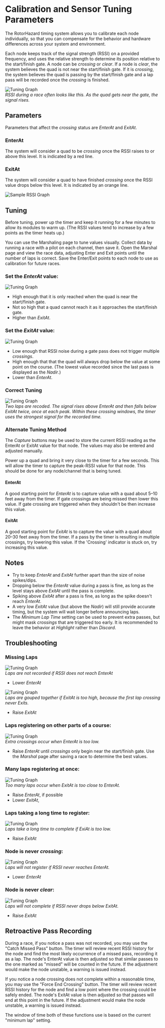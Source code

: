 # Calibration and Sensor Tuning Parameters

The RotorHazard timing system allows you to calibrate each node individually, so that you can compensate for the behavior and hardware differences across your system and environment.

Each node keeps track of the signal strength (RSSI) on a provided frequency, and uses the relative strength to determine its position relative to the start/finish gate. A node can be *crossing* or *clear*. If a node is *clear*, the system believes the quad is not near the start/finish gate. If it is *crossing*, the system believes the quad is passing by the start/finish gate and a lap pass will be recorded once the *crossing* is finished.

![Tuning Graph](img/Tuning%20Graph-06.svg)<br />
_RSSI during a race often looks like this. As the quad gets near the gate, the signal rises._

## Parameters
Parameters that affect the *crossing* status are *EnterAt* and *ExitAt*.

### EnterAt
The system will consider a quad to be *crossing* once the RSSI raises to or above this level. It is indicated by a red line.

### ExitAt
The system will consider a quad to have finished *crossing* once the RSSI value drops below this level. It is indicated by an orange line.

![Sample RSSI Graph](img/Sample%20RSSI%20Graph.svg)

## Tuning

Before tuning, power up the timer and keep it running for a few minutes to allow its modules to warm up. (The RSSI values tend to increase by a few points as the timer heats up.)

You can use the Marshaling page to tune values visually. Collect data by running a race with a pilot on each channel, then save it. Open the Marshal page and view the race data, adjusting Enter and Exit points until the number of laps is correct. Save the Enter/Exit points to each node to use as calibration for future races.

### Set the *EnterAt* value:
![Tuning Graph](img/Tuning%20Graph-10.svg)

* High enough that it is only reached when the quad is near the start/finish gate.
* Not so high that a quad cannot reach it as it approaches the start/finish gate.
* Higher than *ExitAt*.


### Set the *ExitAt* value:
![Tuning Graph](img/Tuning%20Graph-11.svg)

* Low enough that RSSI noise during a gate pass does not trigger multiple *crossings*.
* High enough that that the quad will always drop below the value at some point on the course. (The lowest value recorded since the last pass is displayed as the *Nadir*.)
* Lower than *EnterAt*.

### Correct Tuning
![Tuning Graph](img/Tuning%20Graph-01.svg)<br />
_Two laps are recoded. The signal rises above *EnterAt* and then falls below *ExitAt* twice, once at each peak. Within these crossing windows, the timer uses the strongest signal for the recorded time._

### Alternate Tuning Method

The *Capture* buttons may be used to store the current RSSI reading as the EnterAt or ExitAt value for that node. The values may also be entered and adjusted manually.

Power up a quad and bring it very close to the timer for a few seconds. This will allow the timer to capture the peak-RSSI value for that node. This should be done for any node/channel that is being tuned.

#### EnterAt
A good starting point for *EnterAt* is to capture value with a quad about 5–10 feet away from the timer. If gate crossings are being missed then lower this value. If gate crossing are triggered when they shouldn't be then increase this value.

#### ExitAt
A good starting point for *ExitAt* is to capture the value with a quad about 20–30 feet away from the timer. If a pass by the timer is resulting in multiple crossings, try lowering this value. If the 'Crossing' indicator is stuck on, try increasing this value.

## Notes
* Try to keep *EnterAt* and *ExitAt* further apart than the size of noise spikes/dips.
* Dropping below the *EnterAt* value during a pass is fine, as long as the level stays above *ExitAt* until the pass is complete.
* Spiking above *ExitAt* after a pass is fine, as long as the spike doesn't reach *EnterAt*.
* A very low *ExitAt* value (but above the *Nadir*) will still provide accurate timing, but the system will wait longer before announcing laps.
* The *Minimum Lap Time* setting can be used to prevent extra passes, but might mask *crossings* that are triggered too early. It is recommended to leave the behavior at *Highlight* rather than *Discard*.

## Troubleshooting

### Missing Laps
![Tuning Graph](img/Tuning%20Graph-04.svg)<br />
_Laps are not recorded if RSSI does not reach EnterAt_
* Lower *EnterAt*

![Tuning Graph](img/Tuning%20Graph-05.svg)<br />
_Laps are gouped together if ExitAt is too high, because the first lap crossing never Exits._
* Raise *ExitAt*

### Laps registering on other parts of a course:
![Tuning Graph](img/Tuning%20Graph-03.svg)<br />
_Extra crossings occur when EnterAt is too low._

* Raise *EnterAt* until *crossings* only begin near the start/finish gate. Use the *Marshal* page after saving a race to determine the best values.

### Many laps registering at once:
![Tuning Graph](img/Tuning%20Graph-02.svg)<br />
_Too many laps occur when ExitAt is too close to EnterAt._

* Raise *EnterAt*, if possible
* Lower *ExitAt*,

### Laps taking a long time to register:
![Tuning Graph](img/Tuning%20Graph-09.svg)<br />
_Laps take a long time to complete if ExiAt is too low._
* Raise *ExitAt*

### Node is never *crossing*:
![Tuning Graph](img/Tuning%20Graph-07.svg)<br />
_Laps will not register if RSSI never reaches EnterAt._
* Lower *EnterAt*

### Node is never *clear*:
![Tuning Graph](img/Tuning%20Graph-08.svg)<br />
_Laps will not complete if RSSI never drops below ExitAt._
* Raise *ExitAt*

## Retroactive Pass Recording
During a race, if you notice a pass was not recorded, you may use the "Catch Missed Pass" button. The timer will review recent RSSI history for the node and find the most likely occurrence of a missed pass, recording it as a lap. The node's EnterAt value is then adjusted so that similar passes to the one marked as "missed" will be counted in the future. If the adjustment would make the node unstable, a warning is issued instead.

If you notice a node crossing does not complete within a reasonable time, you may use the "Force End Crossing" button. The timer will review recent RSSI history for the node and find a low point where the crossing could be safely ended. The node's ExitAt value is then adjusted so that passes will end at this point in the future. If the adjustment would make the node unstable, a warning is issued instead.

The window of time both of these functions use is based on the current "minimum lap" setting.
